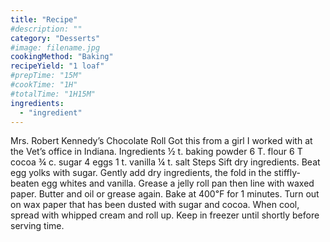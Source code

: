 ```yaml
---
title: "Recipe"
#description: ""
category: "Desserts"
#image: filename.jpg
cookingMethod: "Baking"
recipeYield: "1 loaf"
#prepTime: "15M"
#cookTime: "1H"
#totalTime: "1H15M"
ingredients:
  - "ingredient"
---
```


Mrs. Robert Kennedy’s Chocolate Roll
Got this from a girl I worked with at the Vet’s office in Indiana.
Ingredients
½ t. baking powder
6 T. flour
6 T cocoa
¾ c. sugar
4 eggs
1 t. vanilla
¼ t. salt
Steps
Sift dry ingredients. Beat egg yolks with sugar.
Gently add dry ingredients, the fold in the stiffly-beaten egg whites and vanilla.
Grease a jelly roll pan then line with waxed paper. Butter and oil or grease again.
Bake at 400℉ for 1 minutes.
Turn out on wax paper that has been dusted with sugar and cocoa.
When cool, spread with whipped cream and roll up.
Keep in freezer until shortly before serving time.
